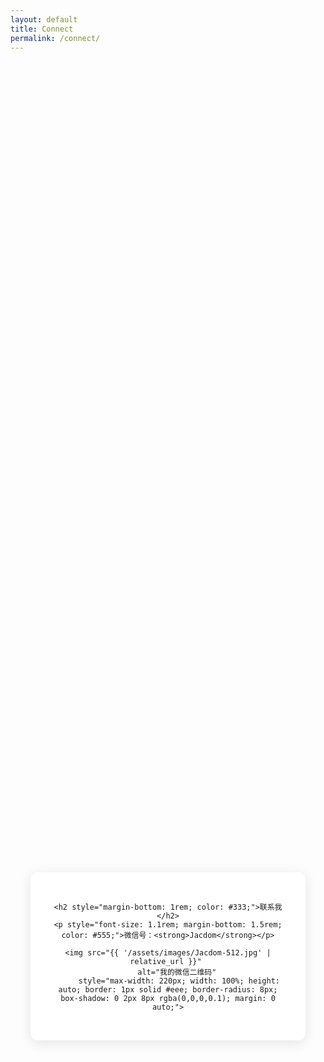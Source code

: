 ```yaml
---
layout: default
title: Connect
permalink: /connect/
---
```


<section style="display: flex; justify-content: center; align-items: center; min-height: 70vh; padding: 2rem;">
  <div style="background: #fff; padding: 2rem; border-radius: 12px; box-shadow: 0 4px 20px rgba(0,0,0,0.1); max-width: 500px; width: 100%; text-align: center;">
    
    <h2 style="margin-bottom: 1rem; color: #333;">联系我</h2>
    <p style="font-size: 1.1rem; margin-bottom: 1.5rem; color: #555;">微信号：<strong>Jacdom</strong></p>
    
    <img src="{{ '/assets/images/Jacdom-512.jpg' | relative_url }}" 
         alt="我的微信二维码" 
         style="max-width: 220px; width: 100%; height: auto; border: 1px solid #eee; border-radius: 8px; box-shadow: 0 2px 8px rgba(0,0,0,0.1); margin: 0 auto;">
  
  </div>
</section>
